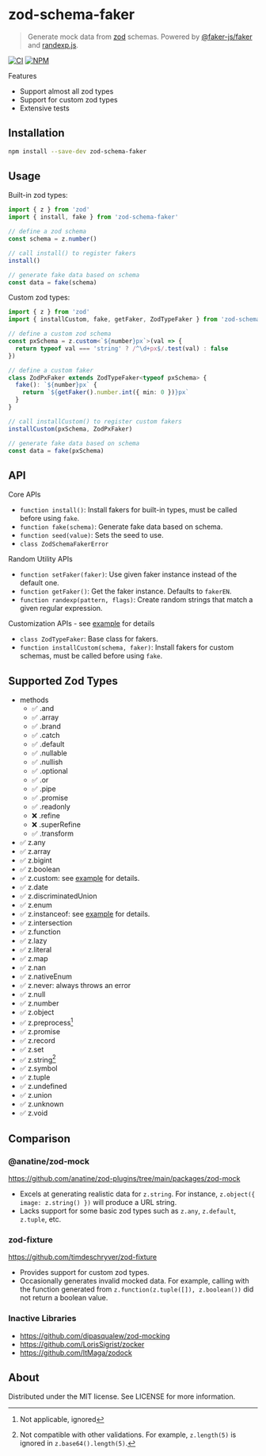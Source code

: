 # zod-schema-faker

> Generate mock data from [zod](https://github.com/colinhacks/zod) schemas. Powered by
> [@faker-js/faker](https://github.com/faker-js/faker) and [randexp.js](https://github.com/fent/randexp.js).

[![CI](https://github.com/soc221b/zod-schema-faker/actions/workflows/ci.yml/badge.svg)](https://github.com/soc221b/zod-schema-faker/actions/workflows/ci.yml)
[![NPM](https://img.shields.io/npm/v/zod-schema-faker.svg?label=NPM&color=brightgreen)](https://www.npmjs.com/package/zod-schema-faker)

Features

- Support almost all zod types
- Support for custom zod types
- Extensive tests

## Installation

```sh
npm install --save-dev zod-schema-faker
```

## Usage

Built-in zod types:

```ts
import { z } from 'zod'
import { install, fake } from 'zod-schema-faker'

// define a zod schema
const schema = z.number()

// call install() to register fakers
install()

// generate fake data based on schema
const data = fake(schema)
```

Custom zod types:

```ts
import { z } from 'zod'
import { installCustom, fake, getFaker, ZodTypeFaker } from 'zod-schema-faker'

// define a custom zod schema
const pxSchema = z.custom<`${number}px`>(val => {
  return typeof val === 'string' ? /^\d+px$/.test(val) : false
})

// define a custom faker
class ZodPxFaker extends ZodTypeFaker<typeof pxSchema> {
  fake(): `${number}px` {
    return `${getFaker().number.int({ min: 0 })}px`
  }
}

// call installCustom() to register custom fakers
installCustom(pxSchema, ZodPxFaker)

// generate fake data based on schema
const data = fake(pxSchema)
```

## API

Core APIs

- `function install()`: Install fakers for built-in types, must be called before using `fake`.
- `function fake(schema)`: Generate fake data based on schema.
- `function seed(value)`: Sets the seed to use.
- `class ZodSchemaFakerError`

Random Utility APIs

- `function setFaker(faker)`: Use given faker instance instead of the default one.
- `function getFaker()`: Get the faker instance. Defaults to `fakerEN`.
- `function randexp(pattern, flags)`: Create random strings that match a given regular expression.

Customization APIs - see [example](./tests/zod-custom-faker.test.ts) for details

- `class ZodTypeFaker`: Base class for fakers.
- `function installCustom(schema, faker)`: Install fakers for custom schemas, must be called before using `fake`.

## Supported Zod Types

- methods
  - ✅ .and
  - ✅ .array
  - ✅ .brand
  - ✅ .catch
  - ✅ .default
  - ✅ .nullable
  - ✅ .nullish
  - ✅ .optional
  - ✅ .or
  - ✅ .pipe
  - ✅ .promise
  - ✅ .readonly
  - ❌ .refine
  - ❌ .superRefine
  - ✅ .transform
- ✅ z.any
- ✅ z.array
- ✅ z.bigint
- ✅ z.boolean
- ✅ z.custom: see [example](./tests/zod-custom-faker.test.ts) for details.
- ✅ z.date
- ✅ z.discriminatedUnion
- ✅ z.enum
- ✅ z.instanceof: see [example](./tests/zod-instanceof-faker.test.ts) for details.
- ✅ z.intersection
- ✅ z.function
- ✅ z.lazy
- ✅ z.literal
- ✅ z.map
- ✅ z.nan
- ✅ z.nativeEnum
- ✅ z.never: always throws an error
- ✅ z.null
- ✅ z.number
- ✅ z.object
- ✅ z.preprocess[^2]
- ✅ z.promise
- ✅ z.record
- ✅ z.set
- ✅ z.string[^1]
- ✅ z.symbol
- ✅ z.tuple
- ✅ z.undefined
- ✅ z.union
- ✅ z.unknown
- ✅ z.void

[^1]: Not compatible with other validations. For example, `z.length(5)` is ignored in `z.base64().length(5)`.

[^2]: Not applicable, ignored

## Comparison

### @anatine/zod-mock

https://github.com/anatine/zod-plugins/tree/main/packages/zod-mock

- Excels at generating realistic data for `z.string`. For instance, `z.object({ image: z.string() })` will produce a URL
  string.
- Lacks support for some basic zod types such as `z.any`, `z.default`, `z.tuple`, etc.

### zod-fixture

https://github.com/timdeschryver/zod-fixture

- Provides support for custom zod types.
- Occasionally generates invalid mocked data. For example, calling with the function generated from
  `z.function(z.tuple([]), z.boolean())` did not return a boolean value.

### Inactive Libraries

- https://github.com/dipasqualew/zod-mocking
- https://github.com/LorisSigrist/zocker
- https://github.com/ItMaga/zodock

## About

Distributed under the MIT license. See LICENSE for more information.
